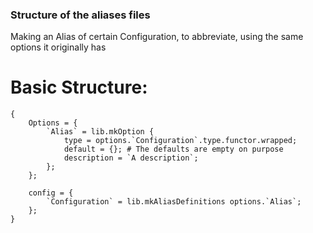 ### Structure of the aliases files

Making an Alias of certain Configuration, to abbreviate, using the same options it originally has

# Basic Structure:

```
{
    Options = {
        `Alias` = lib.mkOption {
            type = options.`Configuration`.type.functor.wrapped;
            default = {}; # The defaults are empty on purpose
            description = `A description`;
        };
    };

    config = {
        `Configuration` = lib.mkAliasDefinitions options.`Alias`;
    };
}
```
